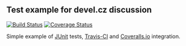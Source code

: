 ## Test example for devel.cz discussion


[![Build Status](https://travis-ci.org/todvora/testexample.svg?branch=master)](https://travis-ci.org/todvora/testexample)
[![Coverage Status](https://img.shields.io/coveralls/todvora/testexample.svg)](https://coveralls.io/r/todvora/testexample?branch=master)


Simple example of [JUnit](http://junit.org/) tests, [Travis-CI](https://travis-ci.org/) and [Coveralls.io](https://coveralls.io) integration.

